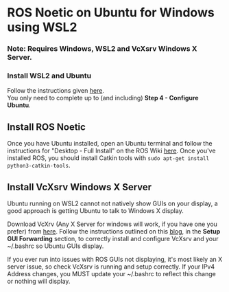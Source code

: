 # ROS Noetic on Ubuntu for Windows using WSL2 

### Note: Requires Windows, WSL2 and VcXsrv Windows X Server.

### Install WSL2 and Ubuntu
Follow the instructions given [here](https://ubuntu.com/tutorials/install-ubuntu-on-wsl2-on-windows-10#1-overview).  
You only need to complete up to (and including) **Step 4 - Configure Ubuntu**.

## Install ROS Noetic
Once you have Ubuntu installed, open an Ubuntu terminal and follow the instructions for "Desktop - Full Install" on the ROS Wiki [here](http://wiki.ros.org/noetic/Installation/Ubuntu). Once you've 
installed ROS, you should install Catkin tools with `sudo apt-get install python3-catkin-tools`.

## Install VcXsrv Windows X Server
Ubuntu running on WSL2 cannot not natively show GUIs on your display, a good approach is getting Ubuntu to talk to Windows X display.     

Download VcXrv (Any X Server for windows will work, if you have one you prefer) from [here](https://sourceforge.net/projects/vcxsrv/).
Follow the instructions outlined on this [blog](https://jack-kawell.com/2019/09/11/setting-up-ros-in-windows-through-docker/), in the **Setup GUI Forwarding** section, to correctly 
install and configure VcXsrv and your ~/.bashrc so Ubuntu GUIs display.

If you ever run into issues with ROS GUIs not displaying, it's most likely an X server issue, so check VcXsrv is running and setup correctly. If your IPv4 Address changes, 
you MUST update your ~/.bashrc to reflect this change or nothing will display.
